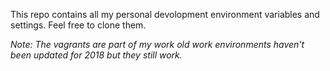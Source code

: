 This repo contains all my personal devolopment environment variables and settings. Feel free to clone them.

*Note: The vagrants are part of my work old work environments haven't been updated for 2018 but they still work.*